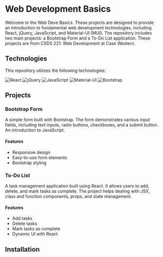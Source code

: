 # Web Development Basics

Welcome to the Web Deve Basics. These projects are designed to provide an introduction to fundamental web development technologies, including React, jQuery, JavaScript, and Material-UI (MUI). The repository includes two main projects: a Bootstrap Form and a To-Do List application. These projects are from CSDS 221: Web Development at Case Western.

## Technologies

This repository utilizes the following technologies:

![React](https://img.shields.io/badge/-React-61DAFB?logo=react&logoColor=white&style=flat-square)
![jQuery](https://img.shields.io/badge/-jQuery-0769AD?logo=jquery&logoColor=white&style=flat-square)
![JavaScript](https://img.shields.io/badge/-JavaScript-F7DF1E?logo=javascript&logoColor=black&style=flat-square)
![Material-UI](https://img.shields.io/badge/-Material--UI-0081CB?logo=material-ui&logoColor=white&style=flat-square)
![Bootstrap](https://img.shields.io/badge/-Bootstrap-7952B3?logo=bootstrap&logoColor=white&style=flat-square)

## Projects

### Bootstrap Form

A simple form built with Bootstrap. The form demonstrates various input fields, including text inputs, radio buttons, checkboxes, and a submit button. An introduction to JavaScript. 

#### Features

- Responsive design
- Easy-to-use form elements
- Bootstrap styling

### To-Do List

A task management application built using React. It allows users to add, delete, and mark tasks as complete. The project helps dealing with JSX, class and function components, props, and state management.

#### Features

- Add tasks
- Delete tasks
- Mark tasks as complete
- Dynamic UI with React

## Installation

